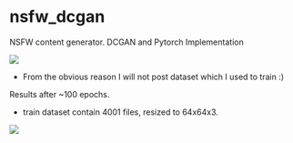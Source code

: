 # nsfw_dcgan
NSFW content generator. DCGAN and Pytorch Implementation


![](https://github.com/s3nh/nsfw_generator/blob/master/imgs/dcgan.png)


- From the obvious reason I will not post dataset which I used to train :)


Results after ~100 epochs. 


- train dataset contain 4001 files, resized to 64x64x3. 


![](https://github.com/s3nh/nsfw_generator/blob/master/imgs/nsfw.gif)

